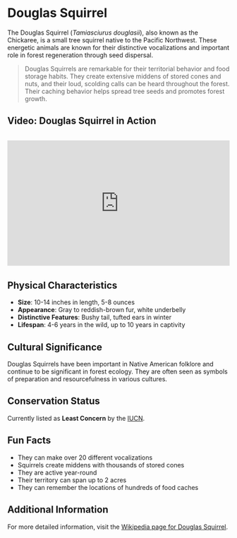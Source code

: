 # Douglas Squirrel

The Douglas Squirrel (*Tamiasciurus douglasii*), also known as the Chickaree, is a small tree squirrel native to the Pacific Northwest. These energetic animals are known for their distinctive vocalizations and important role in forest regeneration through seed dispersal.

> Douglas Squirrels are remarkable for their territorial behavior and food storage habits. They create extensive middens of stored cones and nuts, and their loud, scolding calls can be heard throughout the forest. Their caching behavior helps spread tree seeds and promotes forest growth.

## Video: Douglas Squirrel in Action
<div class="video-container" style="position: relative; padding-bottom: 56.25%; height: 0; overflow: hidden; max-width: 100%; margin: 2rem 0;">
    <iframe style="position: absolute; top: 0; left: 0; width: 100%; height: 100%;" 
            src="https://www.youtube.com/embed/8X7U9qXzqXc" 
            title="Douglas Squirrel in Action" 
            frameborder="0" 
            allow="accelerometer; autoplay; clipboard-write; encrypted-media; gyroscope; picture-in-picture" 
            allowfullscreen>
    </iframe>
</div>

## Physical Characteristics

- **Size**: 10-14 inches in length, 5-8 ounces
- **Appearance**: Gray to reddish-brown fur, white underbelly
- **Distinctive Features**: Bushy tail, tufted ears in winter
- **Lifespan**: 4-6 years in the wild, up to 10 years in captivity

## Cultural Significance
Douglas Squirrels have been important in Native American folklore and continue to be significant in forest ecology. They are often seen as symbols of preparation and resourcefulness in various cultures.

## Conservation Status
Currently listed as **Least Concern** by the [IUCN](https://www.iucnredlist.org/species/42583/22251474).

## Fun Facts
- They can make over 20 different vocalizations
- Squirrels create middens with thousands of stored cones
- They are active year-round
- Their territory can span up to 2 acres
- They can remember the locations of hundreds of food caches

## Additional Information
For more detailed information, visit the [Wikipedia page for Douglas Squirrel](https://en.wikipedia.org/wiki/Douglas_squirrel). 